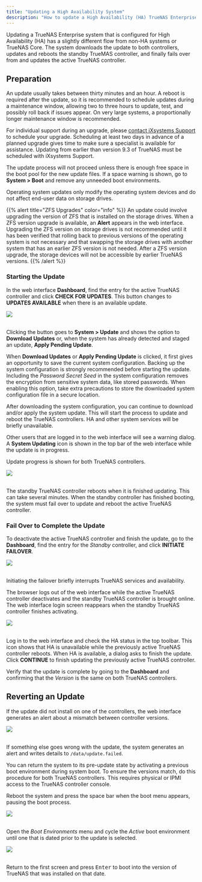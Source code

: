 ```yaml
---
title: "Updating a High Availability System"
description: "How to update a High Availability (HA) TrueNAS Enterprise system"
---
```


Updating a TrueNAS Enterprise system that is configured for High Availability (HA) has a slightly different flow from non-HA systems or TrueNAS Core.
The system downloads the update to both controllers, updates and reboots the standby TrueMAS controller, and finally fails over from and updates the active TrueNAS controller.

## Preparation

An update usually takes between thirty minutes and an hour.
A reboot is required after the update, so it is recommended to schedule updates during a maintenance window, allowing two to three hours to update, test, and possibly roll back if issues appear.
On very large systems, a proportionally longer maintenance window is recommended.

For individual support during an upgrade, please [contact iXsystems Support](/hub/tasks/troubleshooting/enterprise-support/#contacting-ixsystems-support) to schedule your upgrade.
Scheduling at least two days in advance of a planned upgrade gives time to make sure a specialist is available for assistance.
Updating from earlier than version 9.3 of TrueNAS must be scheduled with iXsystems Support.

The update process will not proceed unless there is enough free space in the boot pool for the new update files.
If a space warning is shown, go to **System > Boot** and remove any unneeded boot environments.

Operating system updates only modify the operating system devices and do not affect end-user data on storage drives.

{{% alert title="ZFS Upgrades" color="info" %}}
An update could involve upgrading the version of ZFS that is installed on the storage drives.
When a ZFS version upgrade is available, an <i class="fas fa-bell"></i> **Alert** appears in the web interface.
Upgrading the ZFS version on storage drives is not recommended until it has been verified that rolling back to previous versions of the operating system is not necessary and that swapping the storage drives with another system that has an earlier ZFS version is not needed.
After a ZFS version upgrade, the storage devices will not be accessible by earlier TrueNAS versions.
{{% /alert %}}

### Starting the Update

In the web interface **Dashboard**, find the entry for the active TrueNAS controller and click **CHECK FOR UPDATES**.
This button changes to **UPDATES AVAILABLE** when there is an available update.

<img src="/images/enterprise-dashboard-example.png">
<br><br>

Clicking the button goes to **System > Update** and shows the option to **Download Updates** or, when the system has already detected and staged an update, **Apply Pending Update**.

When **Download Updates** or **Apply Pending Update** is clicked, it first gives an opportunity to save the current system configuration.
Backing up the system configuration is strongly recommended before starting the update.
Including the *Password Secret Seed* in the system configuration removes the encryption from sensitive system data, like stored passwords.
When enabling this option, take extra precautions to store the downloaded system configuration file in a secure location.

After downloading the system configuration, you can continue to download and/or apply the system update.
This will start the process to update and reboot the TrueNAS controllers.
HA and other system services will be briefly unavailable.

Other users that are logged in to the web interface will see a warning dialog.
A <i class="fas fa-arrow-alt-square-down"></i> **System Updating** icon is shown in the top bar of the web interface while the update is in progress.

Update progress is shown for both TrueNAS controllers.

<img src="/images/ha-update-progress.png">
<br><br>

The standby TrueNAS controller reboots when it is finished updating.
This can take several minutes.
When the standby controller has finished booting, the system must fail over to update and reboot the active TrueNAS controller.

### Fail Over to Complete the Update

To deactivate the active TrueNAS controller and finish the update, go to the **Dashboard**, find the entry for the *Standby* controller, and click **INITIATE FAILOVER**.

<img src="/images/dashboard-initiate-failover.png">
<br><br>

Initiating the failover briefly interrupts TrueNAS services and availability.

The browser logs out of the web interface while the active TrueNAS controller deactivates and the standby TrueNAS controller is brought online.
The web interface login screen reappears when the standby TrueNAS controller finishes activating.

<img src="/images/failover-login.png">
<br><br>

Log in to the web interface and check the <i class="fas fa-cloud"></i> HA status in the top toolbar.
This icon shows that HA is unavailable while the previously active TrueNAS controller reboots.
When HA is available, a dialog asks to finish the update.
Click **CONTINUE** to finish updating the previously active TrueNAS controller.

Verify that the update is complete by going to the **Dashboard** and confirming that the *Version* is the same on both TrueNAS controllers.

## Reverting an Update

If the update did not install on one of the controllers, the web interface generates an alert about a mismatch between controller versions.

<img src="/images/ha-controller-version-mismatch.png">
<br><br>

If something else goes wrong with the update, the system generates an alert and writes details to `/data/update.failed`.

You can return the system to its pre-update state by activating a previous boot environment during system boot.
To ensure the versions match, do this procedure for both TrueNAS controllers.
This requires physical or IPMI access to the TrueNAS controller console.

Reboot the system and press the space bar when the boot menu appears, pausing the boot process.

<img src="/images/truenas-boot-menu.png">
<br><br>

Open the *Boot Environments* menu and cycle the *Active* boot environment until one that is dated prior to the update is selected.

<img src="/images/truenas-boot-menu-select-boot-environment.png">
<br><br>

Return to the first screen and press <kbd>Enter</kbd> to boot into the version of TrueNAS that was installed on that date.